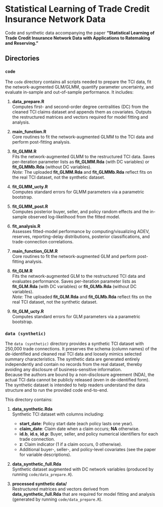 # Statistical Learning of Trade Credit Insurance Network Data
Code and synthetic data accompanying the paper **“Statistical Learning of Trade Credit Insurance Network Data with Applications to Ratemaking and Reserving.”**

## Directories

### `code`
The `code` directory contains all scripts needed to prepare the TCI data, fit the network-augmented GLM/GLMM, quantify parameter uncertainty, and evaluate in-sample and out-of-sample performance. It includes:

1. **data_prepare.R**  
   Computes first- and second-order degree centralities (DC) from the cleaned TCI claims dataset and appends them as covariates. Outputs the restructured matrices and vectors required for model fitting and analysis.

2. **main_function.R**  
   Core routines to fit the network-augmented GLMM to the TCI data and perform post-fitting analysis.

3. **fit_GLMM.R**  
   Fits the network-augmented GLMM to the restructured TCI data. Saves per-iteration parameter lists as **fit_GLMM.Rda** (with DC variables) or **fit_GLMMb.Rda** (without DC variables).  
   *Note:* The uploaded **fit_GLMM.Rda** and **fit_GLMMb.Rda** reflect fits on the real TCI dataset, not the synthetic dataset.

4. **fit_GLMM_ucty.R**  
   Computes standard errors for GLMM parameters via a parametric bootstrap.

5. **fit_GLMM_post.R**  
   Computes posterior buyer, seller, and policy random effects and the in-sample observed log-likelihood from the fitted model.

6. **fit_analysis.R**  
   Assesses fitted-model performance by computing/visualizing ADEV, reserves, reporting-delay distributions, posterior classifications, and trade-connection correlations.

7. **main_function_GLM.R**  
   Core routines to fit the network-augmented GLM and perform post-fitting analysis.

8. **fit_GLM.R**  
   Fits the network-augmented GLM to the restructured TCI data and evaluates performance. Saves per-iteration parameter lists as **fit_GLM.Rda** (with DC variables) or **fit_GLMb.Rda** (without DC variables).  
   *Note:* The uploaded **fit_GLM.Rda** and **fit_GLMb.Rda** reflect fits on the real TCI dataset, not the synthetic dataset.

9. **fit_GLM_ucty.R**  
   Computes standard errors for GLM parameters via a parametric bootstrap.

### `data (synthetic)`
The `data (synthetic)` directory provides a synthetic TCI dataset with 250,000 trade connections. It preserves the schema (column names) of the de-identified and cleaned real TCI data and loosely mimics selected summary characteristics. The synthetic data are generated entirely independently and contain no records from the real dataset, thereby avoiding any disclosure of business-sensitive information.  
Because the authors are bound by a non-disclosure agreement (NDA), the actual TCI data cannot be publicly released (even in de-identified form). The synthetic dataset is intended to help readers understand the data structure and to run the provided code end-to-end.

This directory contains:

1. **data_synthetic.Rda**  
   Synthetic TCI dataset with columns including:  
   - **start_date**: Policy start date (each policy lasts one year).  
   - **claim_date**: Claim date when a claim occurs; **NA** otherwise.  
   - **id.b**, **id.s**, **id.p**: Buyer, seller, and policy numerical identifiers for each trade connection.  
   - **z**: Claim indicator (1 if a claim occurs, 0 otherwise).  
   - Additional buyer-, seller-, and policy-level covariates (see the paper for variable descriptions).
   
2. **data_synthetic_full.Rda**  
   Synthetic dataset augmented with DC network variables (produced by running `code/data_prepare.R`).

3. **processed synthetic data/**  
   Restructured matrices and vectors derived from **data_synthetic_full.Rda** that are required for model fitting and analysis (generated by running `code/data_prepare.R`).
